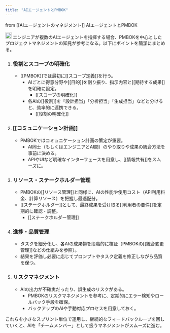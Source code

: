 ```yaml
---
title: "AIエージェントとPMBOK"
---
```


from [[AIエージェントのマネジメント]]
AIエージェントとPMBOK

<img src='https://scrapbox.io/api/pages/nishio/o1 Pro/icon' alt='o1 Pro.icon' height="19.5"/>
エンジニアが複数のAIエージェントを指揮する場合、PMBOKを中心としたプロジェクトマネジメントの知見が参考になる。以下にポイントを簡潔にまとめる。

1. ### 役割とスコープの明確化
    - [[PMBOK]]では最初に[[スコープ定義]]を行う。
        - AIごとに得意分野や[[目的]]を割り振り、指示内容と[[期待する成果]]を明確に設定。
            - [[スコープの明確化]]
        - 各AIの[[役割]]を「設計担当」「分析担当」「生成担当」などと分けると、効率的に連携できる。
            - [[役割の明確化]]

2. ### [[コミュニケーション計画]]
    - PMBOKではコミュニケーション計画の策定が重要。
        - AI同士（もしくはエンジニアとAI間）のやり取りや成果の統合方法を事前に決める。
        - APIやUIなど明確なインターフェースを用意し、[[情報共有]]をスムーズに。

3. ### リソース・ステークホルダー管理
    - PMBOKの[[リソース管理]]と同様に、AIの性能や使用コスト（API利用料金、計算リソース）を把握し最適配分。
    - [[ステークホルダー]]として、最終成果を受け取る[[利用者の要件]]を定期的に確認・調整。
        - [[ステークホルダー管理]]

4. ### 進捗・品質管理
    - タスクを細分化し、各AIの成果物を段階的に検証（PMBOKの[[統合変更管理]]などの仕組みを参照）。
    - 結果を評価し必要に応じてプロンプトやタスク定義を修正しながら品質を保つ。

5. ### リスクマネジメント
    - AIの出力が不確実だったり、誤生成のリスクがある。
        - PMBOKのリスクマネジメントを参考に、定期的にエラー検知やロールバック手段を確保。
        - バックアップのAIや手動対応プロセスを用意しておく。

これらを小さなスプリント単位で運用し、継続的なフィードバックループを回していくと、AIを「チームメンバー」として扱うマネジメントがスムーズに進む。
